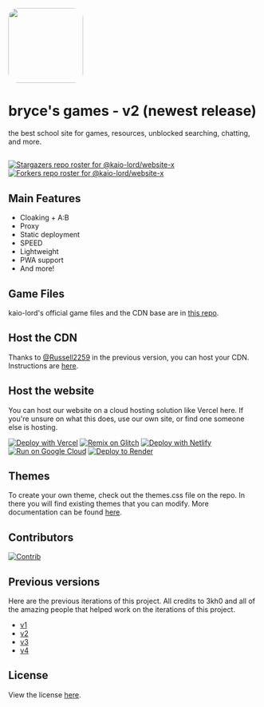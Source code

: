 <p align="left">
<kbd>
<img style="border-radius:20px" height="150px" src="images/logo2.avif">
</kbd>
</p>
<h1 align="left">bryce's games - v2 (newest release)</h1>
<p align="left">the best school site for games, resources, unblocked searching, chatting, and more.</p>

## 
[![Stargazers repo roster for @kaio-lord/website-x](https://reporoster.com/stars/dark/kaio-lord/website-x)](https://github.com/kaio-lord/website-x/stargazers)
[![Forkers repo roster for @kaio-lord/website-x](https://reporoster.com/forks/dark/kaio-lord/website-x)](https://github.com/kaio-lord/website-x/network/members)


## Main Features

- Cloaking + A:B
- Proxy
- Static deployment
- SPEED
- Lightweight
- PWA support
- And more!


## Game Files

kaio-lord's official game files and the CDN base are in [this repo](https://gitlab.com/kaioxdev/legacy-assets).

## Host the CDN

Thanks to [@Russell2259](https://github.com/Russell2259/) in the previous version,  you can host your CDN. Instructions are [here](https://3kh0.gitbook.io/wiki/create-a-cdn-server-for-3kh0).

## Host the website

You can host our website on a cloud hosting solution like Vercel here. If you're unsure on what this does, use our own site, or find one someone else is hosting. <br>


[![Deploy with Vercel](https://binbashbanana.github.io/deploy-buttons/buttons/remade/vercel.svg)](https://vercel.com/new/clone?repository-url=https%3A%2F%2Fgithub.com%2Fkaio-lord%2Fwebsite-x) 
[![Remix on Glitch](https://binbashbanana.github.io/deploy-buttons/buttons/remade/glitch.svg)](https://glitch.com/edit/#!/import/github/kaio-lord/website-x)
[![Deploy with Netlify](https://binbashbanana.github.io/deploy-buttons/buttons/remade/netlify.svg)](https://app.netlify.com/start/deploy?repository=https://github.com/kaio-lord/website-x)
[![Run on Google Cloud](https://binbashbanana.github.io/deploy-buttons/buttons/remade/googlecloud.svg)](https://deploy.cloud.run/?git_repo=https://github.com/kaio-lord/website-x)
[![Deploy to Render](https://binbashbanana.github.io/deploy-buttons/buttons/remade/render.svg)](https://render.com/deploy?repo=https://github.com/kaio-lord/website-x)


## Themes 

To create your own theme, check out the themes.css file on the repo. In there you will find existing themes that you can modify. More documentation can be found [here](http://3kh0.gitbook.io/wiki/create-theme-code).


## Contributors

[![Contrib](https://contrib.rocks/image?repo=kaio-lord/website-x)](https://github.com/kaio-lord/website-x/graphs/contributors)


## Previous versions

Here are the previous iterations of this project. All credits to 3kh0 and all of the amazing people that helped work on the iterations of this project.

- [v1](https://github.com/3kh0/website-v1)
- [v2](https://github.com/3kh0/website-v2)
- [v3](https://github.com/3kh0/website-v3)
- [v4](https://gitlab.com/3kh0/website-v4)

## License
View the license [here](LICENSE.txt).



